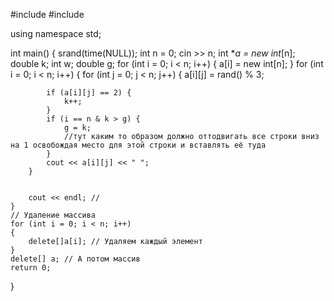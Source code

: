 #include <iostream>
#include <ctime>

using namespace std;

int main()
{
	srand(time(NULL)); 
	int n = 0;
	cin >> n;
	int **a = new int*[n];
	double k;
	int w;
	double g;
	for (int i = 0; i < n; i++)
	{
		a[i] = new int[n];
	}
	for (int i = 0; i < n; i++)
	{
		for (int j = 0; j < n; j++)
		{
			a[i][j] = rand() % 3;
		
			if (a[i][j] == 2) {
				k++;
			}
			if (i == n & k > g) {
				g = k;
				//тут каким то образом должно оттодвигать все строки вниз на 1 освобождая место для этой строки и вставлять её туда
			}
			cout << a[i][j] << " ";
		}
	

		cout << endl; //
	}
	// Удаление массива
	for (int i = 0; i < n; i++)
	{
		delete[]a[i]; // Удаляем каждый элемент
	}
	delete[] a; // А потом массив
	return 0;
}
